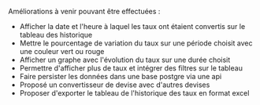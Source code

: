 



Améliorations à venir pouvant être effectuées :

- Afficher la date et l'heure à laquel les taux ont étaient convertis sur le tableau des historique
- Mettre le pourcentage de variation du taux sur une période choisit avec une couleur vert ou rouge
- Afficher un graphe avec l'évolution du taux sur une durée choisit
- Permettre d'afficher plus de taux et intégrer des filtres sur le tableau
- Faire persister les données dans une base postgre via une api
- Proposé un convertisseur de devise avec d'autres devises 
- Proposer d'exporter le tableau de l'historique des taux en format excel 